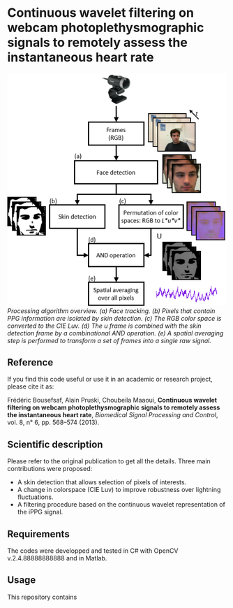 # Continuous wavelet filtering on webcam photoplethysmographic signals to remotely assess the instantaneous heart rate


![Alt text](illustrations/method.png?raw=true "Method")
*Processing algorithm overview. (a) Face tracking. (b) Pixels that contain PPG information are isolated by skin detection. (c) The RGB color space is converted to the CIE Luv. (d) The u frame is combined with the skin detection frame by a combinational AND operation. (e) A spatial averaging step is performed to transform a set of frames into a single raw signal.*


## Reference
If you find this code useful or use it in an academic or research project, please cite it as: 

Frédéric Bousefsaf, Alain Pruski, Choubeila Maaoui, **Continuous wavelet filtering on webcam photoplethysmographic signals to remotely assess the instantaneous heart rate**, *Biomedical Signal Processing and Control*, vol. 8, n° 6, pp. 568–574 (2013).


## Scientific description
Please refer to the original publication to get all the details. Three main contributions were proposed:
- A skin detection that allows selection of pixels of interests.
- A change in colorspace (CIE Luv) to improve robustness over lightning fluctuations.
- A filtering procedure based on the continuous wavelet representation of the iPPG signal.


## Requirements
The codes were developped and tested in C# with OpenCV v.2.4.88888888888 and in Matlab.


## Usage

This repository contains
